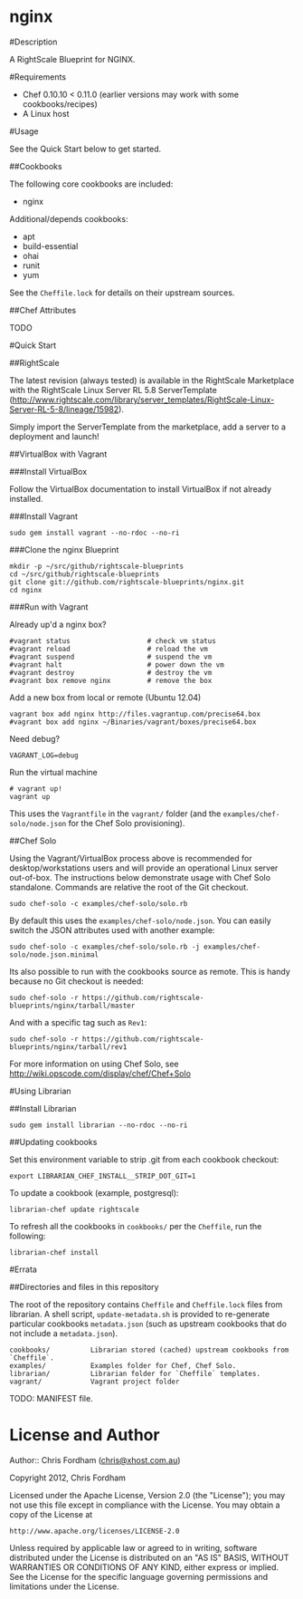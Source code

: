 nginx
=====

#Description

A RightScale Blueprint for NGINX.

#Requirements

* Chef 0.10.10 < 0.11.0 (earlier versions may work with some cookbooks/recipes)
* A Linux host

#Usage

See the Quick Start below to get started.

##Cookbooks

The following core cookbooks are included:

* nginx

Additional/depends cookbooks:

* apt
* build-essential
* ohai
* runit
* yum

See the `Cheffile.lock` for details on their upstream sources.

##Chef Attributes

TODO

#Quick Start

##RightScale

The latest revision (always tested) is available in the RightScale Marketplace with the RightScale Linux Server RL 5.8 ServerTemplate (http://www.rightscale.com/library/server_templates/RightScale-Linux-Server-RL-5-8/lineage/15982).

Simply import the ServerTemplate from the marketplace, add a server to a deployment and launch!

##VirtualBox with Vagrant

###Install VirtualBox

Follow the VirtualBox documentation to install VirtualBox if not already installed.

###Install Vagrant

	sudo gem install vagrant --no-rdoc --no-ri

###Clone the nginx Blueprint

	mkdir -p ~/src/github/rightscale-blueprints
	cd ~/src/github/rightscale-blueprints
	git clone git://github.com/rightscale-blueprints/nginx.git
	cd nginx

###Run with Vagrant

Already up'd a nginx box?

	#vagrant status                   # check vm status
	#vagrant reload                   # reload the vm
	#vagrant suspend                  # suspend the vm
	#vagrant halt                     # power down the vm
	#vagrant destroy                  # destroy the vm
	#vagrant box remove nginx         # remove the box

Add a new box from local or remote (Ubuntu 12.04)

	vagrant box add nginx http://files.vagrantup.com/precise64.box
	#vagrant box add nginx ~/Binaries/vagrant/boxes/precise64.box

Need debug?

	VAGRANT_LOG=debug

Run the virtual machine

	# vagrant up!
	vagrant up
	
This uses the `Vagrantfile` in the `vagrant/` folder (and the `examples/chef-solo/node.json` for the Chef Solo provisioning).

##Chef Solo

Using the Vagrant/VirtualBox process above is recommended for desktop/workstations users and will provide an operational Linux server out-of-box.
The instructions below demonstrate usage with Chef Solo standalone. Commands are relative the root of the Git checkout.

	sudo chef-solo -c examples/chef-solo/solo.rb
	
By default this uses the `examples/chef-solo/node.json`. You can easily switch the JSON attributes used with another example:

	sudo chef-solo -c examples/chef-solo/solo.rb -j examples/chef-solo/node.json.minimal
	
Its also possible to run with the cookbooks source as remote. This is handy because no Git checkout is needed:

	sudo chef-solo -r https://github.com/rightscale-blueprints/nginx/tarball/master
	
And with a specific tag such as `Rev1`:

	sudo chef-solo -r https://github.com/rightscale-blueprints/nginx/tarball/rev1

For more information on using Chef Solo, see http://wiki.opscode.com/display/chef/Chef+Solo

#Using Librarian

##Install Librarian

	sudo gem install librarian --no-rdoc --no-ri

##Updating cookbooks

Set this environment variable to strip .git from each cookbook checkout:

	export LIBRARIAN_CHEF_INSTALL__STRIP_DOT_GIT=1

To update a cookbook (example, postgresql):
	
	librarian-chef update rightscale

To refresh all the cookbooks in `cookbooks/` per the `Cheffile`, run the following:

	librarian-chef install
	
#Errata

##Directories and files in this repository

The root of the repository contains `Cheffile` and `Cheffile.lock` files from librarian. A shell script, `update-metadata.sh` is provided to re-generate particular cookbooks `metadata.json` (such as upstream cookbooks that do not include a `metadata.json`).

	cookbooks/			Librarian stored (cached) upstream cookbooks from `Cheffile`.
	examples/			Examples folder for Chef, Chef Solo.
	librarian/			Librarian folder for `Cheffile` templates.
	vagrant/			Vagrant project folder

TODO: MANIFEST file.

License and Author
==================

Author:: Chris Fordham (<chris@xhost.com.au>)

Copyright 2012, Chris Fordham

Licensed under the Apache License, Version 2.0 (the "License");
you may not use this file except in compliance with the License.
You may obtain a copy of the License at

    http://www.apache.org/licenses/LICENSE-2.0

Unless required by applicable law or agreed to in writing, software
distributed under the License is distributed on an "AS IS" BASIS,
WITHOUT WARRANTIES OR CONDITIONS OF ANY KIND, either express or implied.
See the License for the specific language governing permissions and
limitations under the License.
